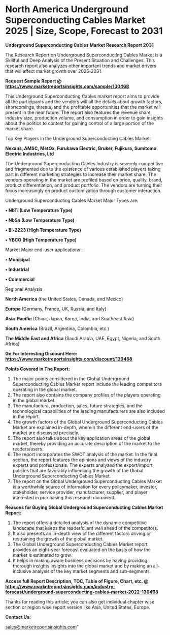 # North America Underground Superconducting Cables Market 2025 | Size, Scope, Forecast to 2031

<strong>Underground Superconducting Cables Market Research Report 2031</strong>

The Research Report on Underground Superconducting Cables Market is a Skillful and Deep Analysis of the Present Situation and Challenges. This research report also analyzes other important trends and market drivers that will affect market growth over 2025-2031.

<strong>Request Sample Report @ <a href=https://www.marketreportsinsights.com/sample/130468>https://www.marketreportsinsights.com/sample/130468</a></strong>

This Underground Superconducting Cables market report aims to provide all the participants and the vendors will all the details about growth factors, shortcomings, threats, and the profitable opportunities that the market will present in the near future. The report also features the revenue share, industry size, production volume, and consumption in order to gain insights about the politics to contest for gaining control of a large portion of the market share.

Top Key Players in the Underground Superconducting Cables Market:

<strong>Nexans, AMSC, MetOx, Furukawa Electric, Bruker, Fujikura, Sumitomo Electric Industries, Ltd</strong>

The Underground Superconducting Cables Industry is severely competitive and fragmented due to the existence of various established players taking part in different marketing strategies to increase their market share. The vendors operating in the market are profiled based on price, quality, brand, product differentiation, and product portfolio. The vendors are turning their focus increasingly on product customization through customer interaction.

Underground Superconducting Cables Market Major Types are:

<strong>• NbTi (Low Temperature Type)

• NbSn (Low Temperature Type)

• Bi-2223 (High Temperature Type)

• YBCO (High Temperature Type)</strong>

Market Major end-user applications :

<strong>• Municipal

• Industrial

• Commercial</strong>

Regional Analysis

</u><strong><b>North America</b></strong> (the United States, Canada, and Mexico)

<strong><b>Europe </b></strong>(Germany, France, UK, Russia, and Italy)

<strong><b>Asia-Pacific</b></strong> (China, Japan, Korea, India, and Southeast Asia)

<strong><b>South America</b></strong> (Brazil, Argentina, Colombia, etc.)

<strong><b>The Middle East and Africa</b></strong> (Saudi Arabia, UAE, Egypt, Nigeria, and South Africa)

<strong>Go For Interesting Discount Here: <a href=https://www.marketreportsinsights.com/discount/130468>https://www.marketreportsinsights.com/discount/130468</a></strong>

<strong>Points Covered in The Report:</strong>
<ol>
  <li>The major points considered in the Global Underground Superconducting Cables Market report include the leading competitors operating in the global market.</li>
  <li>The report also contains the company profiles of the players operating in the global market.</li>
  <li>The manufacture, production, sales, future strategies, and the technological capabilities of the leading manufacturers are also included in the report.</li>
  <li>The growth factors of the Global Underground Superconducting Cables Market are explained in-depth, wherein the different end-users of the market are discussed precisely.</li>
  <li>The report also talks about the key application areas of the global market, thereby providing an accurate description of the market to the readers/users.</li>
  <li>The report incorporates the SWOT analysis of the market. In the final section, the report features the opinions and views of the industry experts and professionals. The experts analyzed the export/import policies that are favorably influencing the growth of the Global Underground Superconducting Cables Market.</li>
  <li>The report on the Global Underground Superconducting Cables Market is a worthwhile source of information for every policymaker, investor, stakeholder, service provider, manufacturer, supplier, and player interested in purchasing this research document.</li>
</ol>
<strong>Reasons for Buying Global Underground Superconducting Cables Market Report:</strong>

<ol>
  <li>The report offers a detailed analysis of the dynamic competitive landscape that keeps the reader/client well ahead of the competitors.</li>
  <li>It also presents an in-depth view of the different factors driving or restraining the growth of the global market.</li>
  <li>The Global Underground Superconducting Cables Market report provides an eight-year forecast evaluated on the basis of how the market is estimated to grow.</li>
  <li>It helps in making aware business decisions by having providing thorough insights insights into the global market and by making an all-inclusive analysis of the key market segments and sub-segments.</li>
</ol>
<strong>Access full Report Description, TOC, Table of Figure, Chart, etc. @ <a href=https://www.marketreportsinsights.com/industry-forecast/underground-superconducting-cables-market-2022-130468>https://www.marketreportsinsights.com/industry-forecast/underground-superconducting-cables-market-2022-130468</a></strong>


Thanks for reading this article; you can also get individual chapter wise section or region wise report version like Asia, United States, Europe.

<strong>Contact Us:</strong>

sales@marketreportsinsights.com"
